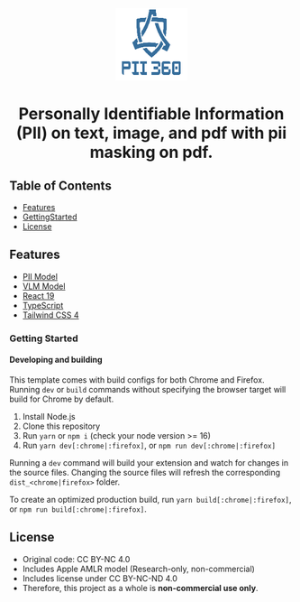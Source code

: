 <div align="center">
<img src="public/icon-128.png" alt="logo"/>
<h1>Personally Identifiable Information (PII) on text, image, and pdf with pii masking on pdf.</h1>
</div>

## Table of Contents

- [Features](#features)
- [GettingStarted](#gettingStarted)
- [License](#license)

## Features <a name="features"></a>
- [PII Model](https://huggingface.co/onnx-community/piiranha-v1-detect-personal-information-ONNX)
- [VLM Model](https://huggingface.co/onnx-community/FastVLM-0.5B-ONNX)
- [React 19](https://reactjs.org/)
- [TypeScript](https://www.typescriptlang.org/)
- [Tailwind CSS 4](https://tailwindcss.com/)

### Getting Started <a name="gettingStarted"></a>

#### Developing and building
This template comes with build configs for both Chrome and Firefox. Running
`dev` or `build` commands without specifying the browser target will build
for Chrome by default.

1. Install Node.js
2. Clone this repository
3. Run `yarn` or `npm i` (check your node version >= 16)
4. Run `yarn dev[:chrome|:firefox]`, or `npm run dev[:chrome|:firefox]`

Running a `dev` command will build your extension and watch for changes in the 
source files. Changing the source files will refresh the corresponding 
`dist_<chrome|firefox>` folder.

To create an optimized production build, run `yarn build[:chrome|:firefox]`, or
`npm run build[:chrome|:firefox]`.

## License
- Original code: CC BY-NC 4.0  
- Includes Apple AMLR model (Research-only, non-commercial)  
- Includes license under CC BY-NC-ND 4.0  
- Therefore, this project as a whole is **non-commercial use only**.